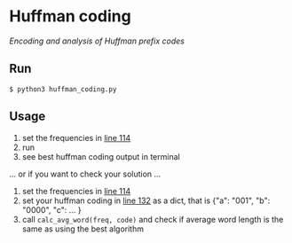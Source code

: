 # Huffman coding

*Encoding and analysis of Huffman prefix codes*


## Run
```shell
$ python3 huffman_coding.py
```


## Usage
1. set the frequencies in [line 114](https://github.com/FIUP/algotests/blob/master/utils/huffman/huffman_coding.py#L114)
2. run
3. see best huffman coding output in terminal

... or if you want to check your solution ...

1. set the frequencies in [line 114](https://github.com/FIUP/algotests/blob/master/utils/huffman/huffman_coding.py#L114)
2. set your huffman coding in [line 132](https://github.com/FIUP/algotests/blob/master/utils/huffman/huffman_coding.py#L114) as a dict, that is {"a": "001", "b": "0000", "c": ... }
3. call ```calc_avg_word(freq, code)``` and check if average word length is the same as using the best algorithm

